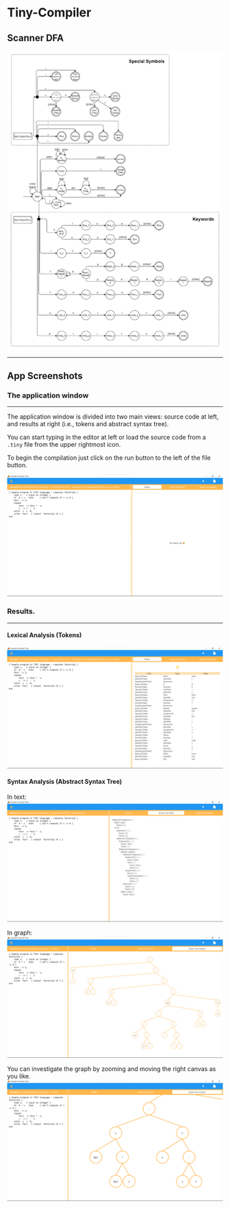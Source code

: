 # Tiny-Compiler

## Scanner DFA

![Scanner DFA](https://raw.githubusercontent.com/Ali-Elganzory/Tiny-Compiler/main/graphic/Tiny%20Scanner%20DFA.jpg)

-------

## App Screenshots

### The application window
--------
The application window is divided into two main views: source code at left, and results at right (i.e., tokens and abstract syntax tree).

You can start typing in the editor at left or load the source code from a `.tiny` file from the upper rightmost icon.

To begin the compilation just click on the run button to the left of the file button.

![App window](https://raw.githubusercontent.com/Ali-Elganzory/Tiny-Compiler/main/graphic/app_code.png)

### Results.
--------
#### Lexical Analysis (Tokens) 
![Tokens](https://raw.githubusercontent.com/Ali-Elganzory/Tiny-Compiler/main/graphic/app_tokens.png)

#### Syntax Analysis (Abstract Syntax Tree) 

In text:
![AST_Text](https://raw.githubusercontent.com/Ali-Elganzory/Tiny-Compiler/main/graphic/app_ast_text.png)

In graph:
![AST_Graph](https://raw.githubusercontent.com/Ali-Elganzory/Tiny-Compiler/main/graphic/app_ast_graph.png)

You can investigate the graph by zooming and moving the right canvas as you like.
![AST_Graph_Zoom](https://raw.githubusercontent.com/Ali-Elganzory/Tiny-Compiler/main/graphic/app_ast_graph_zoom.png)
